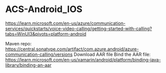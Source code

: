 # ACS-Android_IOS


https://learn.microsoft.com/en-us/azure/communication-services/quickstarts/voice-video-calling/getting-started-with-calling?tabs=WinUI3&pivots=platform-android

Maven repo: https://central.sonatype.com/artifact/com.azure.android/azure-communication-calling/versions
Download AAR file
Bind the AAR file: https://learn.microsoft.com/en-us/xamarin/android/platform/binding-java-library/binding-an-aar